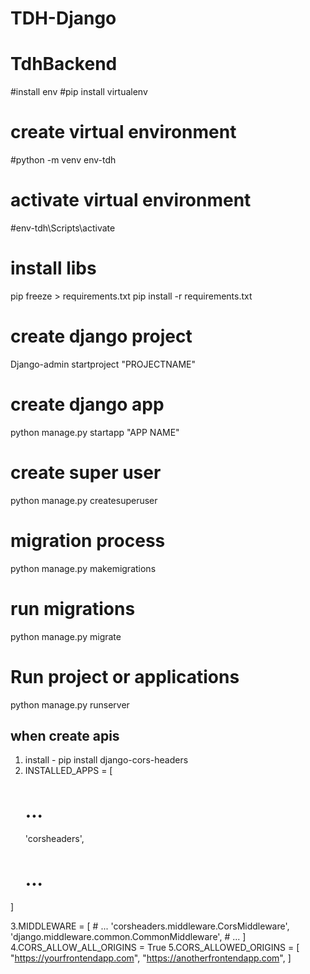 # TDH-Django
# TdhBackend


#install env
#pip install virtualenv
# create virtual environment
#python -m venv env-tdh

# activate virtual environment
#env-tdh\Scripts\activate

# install libs
pip freeze > requirements.txt 
pip install -r requirements.txt

# create django  project
Django-admin startproject "PROJECTNAME"

# create django app 
python manage.py startapp "APP NAME"

# create super user 
python manage.py createsuperuser
# migration process 
python manage.py makemigrations 

# run migrations 
python manage.py migrate 

# Run project or applications
python manage.py runserver



when create apis 
----------------
1. install - pip install django-cors-headers
2. INSTALLED_APPS = [
    # ...
    'corsheaders',
    # ...
]

3.MIDDLEWARE = [
    # ...
    'corsheaders.middleware.CorsMiddleware',
    'django.middleware.common.CommonMiddleware',
    # ...
]
4.CORS_ALLOW_ALL_ORIGINS = True
5.CORS_ALLOWED_ORIGINS = [
    "https://yourfrontendapp.com",
    "https://anotherfrontendapp.com",
]